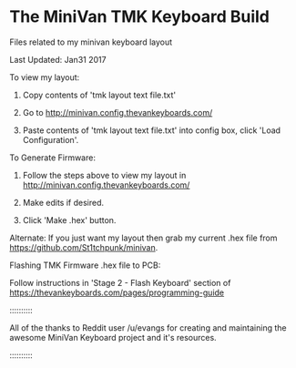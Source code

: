 # The MiniVan TMK Keyboard Build
Files related to my minivan keyboard layout  

Last Updated: Jan31 2017

To view my layout:

1. Copy contents of 'tmk layout text file.txt'

2. Go to http://minivan.config.thevankeyboards.com/

3. Paste contents of 'tmk layout text file.txt' into config box, click 'Load Configuration'.


To Generate Firmware:

1. Follow the steps above to view my layout in http://minivan.config.thevankeyboards.com/

2. Make edits if desired.

3. Click 'Make .hex' button.


Alternate: If you just want my layout then grab my current .hex file from https://github.com/St1tchpunk/minivan.  

Flashing TMK Firmware .hex file to PCB:

Follow instructions in 'Stage 2 - Flash Keyboard' section of https://thevankeyboards.com/pages/programming-guide

::::::::::

All of the thanks to Reddit user /u/evangs for creating and maintaining the awesome MiniVan Keyboard project and it's resources.

::::::::::
